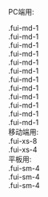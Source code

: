 PC端用:
<div class="row">
  <div class="fui-md-1">.fui-md-1</div>
  <div class="fui-md-1">.fui-md-1</div>
  <div class="fui-md-1">.fui-md-1</div>
  <div class="fui-md-1">.fui-md-1</div>
  <div class="fui-md-1">.fui-md-1</div>
  <div class="fui-md-1">.fui-md-1</div>
  <div class="fui-md-1">.fui-md-1</div>
  <div class="fui-md-1">.fui-md-1</div>
  <div class="fui-md-1">.fui-md-1</div>
  <div class="fui-md-1">.fui-md-1</div>
  <div class="fui-md-1">.fui-md-1</div>
  <div class="fui-md-1">.fui-md-1</div>
</div>
移动端用:
<div class="row">
  <div class="fui-xs-8">.fui-xs-8</div>
  <div class="fui-xs-4">.fui-xs-4</div>
</div>
平板用:
<div class="row">
  <div class="fui-sm-4">.fui-sm-4</div>
  <div class="fui-sm-4">.fui-sm-4</div>
  <div class="fui-sm-4">.fui-sm-4</div>
</div>
